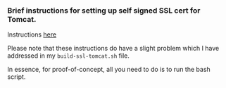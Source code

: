 ### Brief instructions for setting up self signed SSL cert for Tomcat.

Instructions [here](http://devtidbits.com/2015/05/09/create-self-signed-certificates-for-https-with-apache-tomcat/)

Please note that these instructions do have a slight problem which I have addressed in my `build-ssl-tomcat.sh` file.

In essence, for proof-of-concept, all you need to do is to run the bash script.